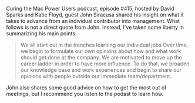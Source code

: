 <!--
.. title: John Siracusa on Change Management
.. slug: john_siracusa
.. date: 2018-02-22 05:18:00 UTC
.. tags: career_advancement
.. category:
.. link: 
.. description: From MacPower Users podcast Episode 415
.. type: text
-->
Curing the Mac Power Users podcast, episode #415, hosted by David Sparks and Katie Floyd,
guest John Siracusa shared his insight on what it takes to advance from an individual contributor into management.
What follows is not a direct quote from John.
Instead, I've taken some liberty in summarizing his main points:
> We all start out in the trenches learning our individual jobs
Over time, we begin to formulate our own opinions about how and what work should get done at the company.
We are motivated to move up the career ladder in order to have more influence.
To do that, we broaden our knowledge base and work experiences and begin to share our opinions with people
outside our immediate team/department.

John also shares some good advice on how to get the most out of meetings,
but I recommend you listen to the podast to learn how.
